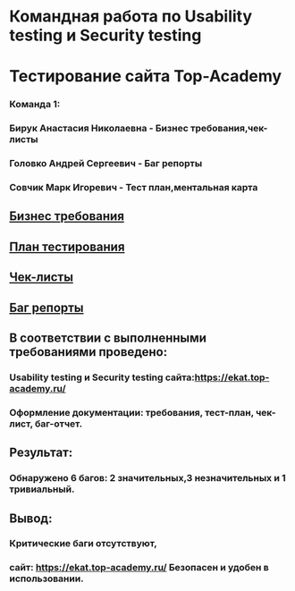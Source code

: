 # Командная работа по Usability testing и Security testing
# Тестирование сайта Top-Academy
### Команда 1:
### Бирук Анастасия Николаевна - Бизнес требования,чек-листы
### Головко Андрей Сергеевич - Баг репорты
### Совчик Марк Игоревич - Тест план,ментальная карта 
## [Бизнес требования](https://docs.google.com/document/d/1YV4UV8OUgJtJP9LPakD6FiBBB7bvkhC2F_iPpN2eme0/edit?usp=sharing)
## [План тестирования](https://docs.google.com/spreadsheets/d/1v2vl1i-DC9DshqvjB4lfXU2GLEXSJw74Tikn82xrF4A/edit?usp=sharing)
## [Чек-листы](https://docs.google.com/document/d/18iefnpKfdJsZEZFCb32qFvDWjlOAluCDY7asPmFfK-s/edit?usp=sharing)
## [Баг репорты](https://docs.google.com/spreadsheets/d/1oTioIku_seB4Hm9EgvOG7YTYJfXOOyMmuQyX4sgcfyw/edit#gid=0)

## В соответствии с выполненными требованиями проведено:
### Usability testing и Security testing сайта:https://ekat.top-academy.ru/ 
### Оформление документации: требования, тест-план, чек-лист, баг-отчет. 
## Результат:
### Обнаружено 6 багов: 2 значительных,3 незначительных и 1 тривиальный.
## Вывод:
### Критические баги отсутствуют, 
### сайт: https://ekat.top-academy.ru/  Безопасен и удобен в использовании. 


